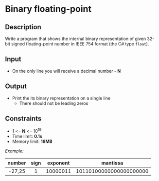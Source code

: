 # Binary floating-point

## Description
Write a program that shows the internal binary representation of given 32-bit signed floating-point number in IEEE 754 format (the C# type `float`).

## Input
- On the only line you will receive a decimal number - **N**

## Output
- Print the its binary representation on a single line
  - There should not be leading zeros

## Constraints
- 1 <= **N** <= 10<sup>19</sup>
- Time limit: **0.1s**
- Memory limit: **16MB**

_Example:_

| number | sign | exponent |         mantissa        |
|:------:|:----:|:--------:|:-----------------------:|
| -27,25 | 1    | 10000011 | 10110100000000000000000 |